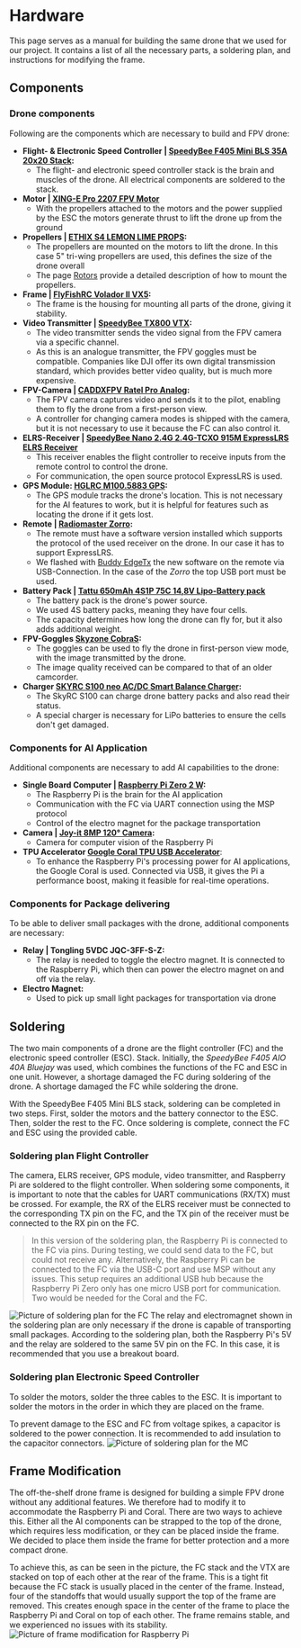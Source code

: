 # Hardware
This page serves as a manual for building the same drone that we used for our project.
It contains a list of all the necessary parts, a soldering plan, and instructions for modifying the frame.

## Components
### Drone components
Following are the components which are necessary to build and FPV drone:
- **Flight- & Electronic Speed Controller | [SpeedyBee F405 Mini BLS 35A 20x20 Stack](https://www.speedybee.com/speedybee-f405-mini-bls-35a-20x20-stack/):**
  - The flight- and electronic speed controller stack is the brain and muscles of the drone. All electrical components are soldered to the stack.
- **Motor | [XING-E Pro 2207 FPV Motor ](https://iflight-rc.eu/de-de/products/xing-e-pro-2207-fpv-motor?srsltid=AfmBOorZfJb61m3TZF4U7hq-KOzMObZ-45vVHunS8bDKBJENCsUe33gM)**
  - With the propellers attached to the motors and the power supplied by the ESC the motors generate thrust to lift the drone up from the ground
- **Propellers | [ETHIX S4 LEMON LIME PROPS](https://ethixltd.com/portfolio/ethix-s4-lemon-lime-props/):**
  - The propellers are mounted on the motors to lift the drone. In this case 5" tri-wing propellers are used, this defines the size of the drone overall
  - The page [Rotors](Rotors.md) provide a detailed description of how to mount the propellers. 
- **Frame | [FlyFishRC Volador II VX5](https://www.flyfish-rc.com/products/volador-ii-vx5-o3-fpv-freestyle-t700-frame-kit?variant=42215327170740):**
  - The frame is the housing for mounting all parts of the drone, giving it stability.
- **Video Transmitter | [SpeedyBee TX800 VTX](https://www.speedybee.com/speedybee-tx800/):**
  - The video transmitter sends the video signal from the FPV camera via a specific channel.
  - As this is an analogue transmitter, the FPV goggles must be compatible. Companies like DJI offer its own digital transmission standard, which provides better video quality, but is much more expensive.  
- **FPV-Camera | [CADDXFPV Ratel Pro Analog](https://caddxfpv.com/products/caddxfpv-ratel-pro-analog-camera?srsltid=AfmBOopvcLiCMd0d08VYGrb2wajsdDMdZSaasnMHIc9Me2bdpfDDi-bh):**
  - The FPV camera captures video and sends it to the pilot, enabling them to fly the drone from a first-person view.
  - A controller for changing camera modes is shipped with the camera, but it is not necessary to use it because the FC can also control it.
- **ELRS-Receiver | [SpeedyBee Nano 2.4G 2.4G-TCXO 915M ExpressLRS ELRS Receiver](https://www.speedybee.com/speedybee-nano-2-4g-2-4g-tcxo-915m-expresslrs-elrs-receiver/)**
  - This receiver enables the flight controller to receive inputs from the remote control to control the drone.
  - For communication, the open source protocol ExpressLRS is used.
- **GPS Module: [HGLRC M100.5883 GPS](https://www.hglrc.com/products/m100-5883-gps?srsltid=AfmBOoq4Prd8-xOA7TuLEUwku7EqjJars7u9iBcFuTG9qOaUqb-IY-ut):**
  - The GPS module tracks the drone's location. This is not necessary for the AI features to work, but it is helpful for features such as locating the drone if it gets lost.
- **Remote | [Radiomaster Zorro](https://www.radiomasterrc.com/products/zorro-radio-controller):**
  - The remote must have a software version installed which supports the protocol of the used receiver on the drone. 
    In our case it has to support ExpressLRS.
  - We flashed with [Buddy EdgeTx](https://buddy.edgetx.org/#/flash?version=v2.11.1&source=releases) the new software on the remote via USB-Connection. 
    In the case of the *Zorro* the top USB port must be used.
- **Battery Pack | [Tattu 650mAh 4S1P 75C 14,8V Lipo-Battery pack](https://gensace.de/de/products/tattu-650mah-4s1p-75c-14-8v-lipo-battery-pack-with-xt30-plug)**
  - The battery pack is the drone's power source.
  - We used 4S battery packs, meaning they have four cells.
  - The capacity determines how long the drone can fly for, but it also adds additional weight.
- **FPV-Goggles [Skyzone CobraS](https://www.skyzonefpv.com/en-de/products/cobras?srsltid=AfmBOoqXPgbzHhQ-UA4YqQOgKM_DhduKxrzzWDbp3jmiQP4FeXCJ9EFb):**
  - The goggles can be used to fly the drone in first-person view mode, with the image transmitted by the drone.
  - The image quality received can be compared to that of an older camcorder.
- **Charger [SKYRC S100 neo AC/DC Smart Balance Charger](https://www.skyrc.com/s100neo):**
  - The SkyRC S100 can charge drone battery packs and also read their status.
  - A special charger is necessary for LiPo batteries to ensure the cells don't get damaged.

### Components for AI Application
Additional components are necessary to add AI capabilities to the drone:
- **Single Board Computer | [Raspberry Pi Zero 2 W](https://www.raspberrypi.com/products/raspberry-pi-zero-2-w/):**
  - The Raspberry Pi is the brain for the AI application
  - Communication with the FC via UART connection using the MSP protocol
  - Control of the electro magnet for the package transportation
- **Camera | [Joy-it 8MP 120° Camera](https://www.joy-it.net/de/products/RB-CAMERA-JT-V2-120):**
  - Camera for computer vision of the Raspberry Pi
- **TPU Accelerator [Google Coral TPU USB Accelerator](https://coral.ai/products/accelerator)**:
  - To enhance the Raspberry Pi's processing power for AI applications, the Google Coral is used.
    Connected via USB, it gives the Pi a performance boost, making it feasible for real-time operations.

### Components for Package delivering
To be able to deliver small packages with the drone, additional components are necessary:
- **Relay | Tongling 5VDC JQC-3FF-S-Z:**
  - The relay is needed to toggle the electro magnet.
    It is connected to the Raspberry Pi, which then can power the electro magnet on and off via the relay.
- **Electro Magnet:**
  - Used to pick up small light packages for transportation via drone
  

  
## Soldering
The two main components of a drone are the flight controller (FC) and the electronic speed controller (ESC).
Stack. Initially, the *SpeedyBee F405 AIO 40A Bluejay* was used, which combines the functions of the FC and ESC in one unit. However, a shortage damaged the FC during soldering of the drone.
A shortage damaged the FC while soldering the drone.

With the SpeedyBee F405 Mini BLS stack, soldering can be completed in two steps.
First, solder the motors and the battery connector to the ESC. Then, solder the rest to the FC.
Once soldering is complete, connect the FC and ESC using the provided cable.

### Soldering plan Flight Controller
The camera, ELRS receiver, GPS module, video transmitter, and Raspberry Pi are soldered to the flight controller.
When soldering some components, it is important to note that the cables for UART communications (RX/TX) must be crossed.
For example, the RX of the ELRS receiver must be connected to the corresponding TX pin on the FC, and the TX pin of the receiver must be connected to the RX pin on the FC.
> In this version of the soldering plan, the Raspberry Pi is connected to the FC via pins. During testing, we could send data to the FC, but could not receive any.
Alternatively, the Raspberry Pi can be connected to the FC via the USB-C port and use MSP without any issues. This setup requires an additional USB hub because the Raspberry Pi Zero only has one micro USB port for communication.
Two would be needed for the Coral and the FC.
> 
<img border-effect="rounded" src="soldering_fc_wo_buck.jpg" alt="Picture of soldering plan for the FC" />
The relay and electromagnet shown in the soldering plan are only necessary if the drone is capable of transporting small packages.
According to the soldering plan, both the Raspberry Pi's 5V and the relay are soldered to the same 5V pin on the FC. In this case, it is recommended that you use a breakout board.



### Soldering plan Electronic Speed Controller
To solder the motors, solder the three cables to the ESC. It is important to solder the motors in the order in which they are placed on the frame.

To prevent damage to the ESC and FC from voltage spikes, a capacitor is soldered to the power connection.
It is recommended to add insulation to the capacitor connectors.
<img border-effect="rounded" src="soldering_mc.JPG" alt="Picture of soldering plan for the MC" />


## Frame Modification
The off-the-shelf drone frame is designed for building a simple FPV drone without any additional features.
We therefore had to modify it to accommodate the Raspberry Pi and Coral. There are two ways to achieve this.
Either all the AI components can be strapped to the top of the drone, which requires less modification, or they can be placed inside the frame.
We decided to place them inside the frame for better protection and a more compact drone.

To achieve this, as can be seen in the picture, the FC stack and the VTX are stacked on top of each other at the rear of the frame.
This is a tight fit because the FC stack is usually placed in the center of the frame. Instead, four of the standoffs that would usually support the top of the frame are removed.
This creates enough space in the center of the frame to place the Raspberry Pi and Coral on top of each other.
The frame remains stable, and we experienced no issues with its stability.
<img border-effect="rounded" src="frame_mod.jpg" alt="Picture of frame modification for Raspberry Pi" />

